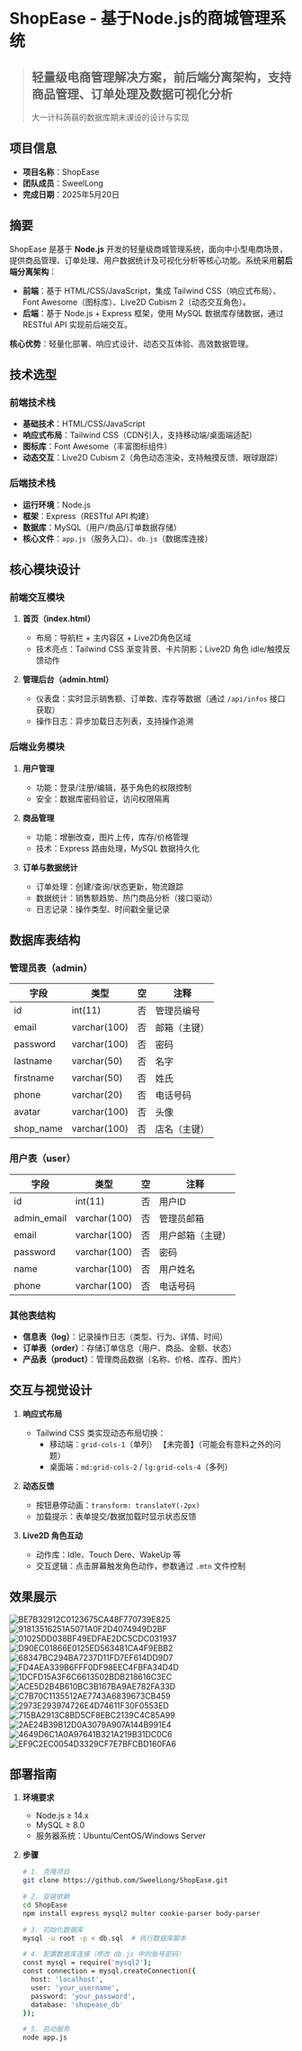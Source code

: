 # ShopEase - 基于Node.js的商城管理系统
> 轻量级电商管理解决方案，前后端分离架构，支持商品管理、订单处理及数据可视化分析
> ---
> 大一计科蒟蒻的数据库期末课设的设计与实现

## 项目信息
- **项目名称**：ShopEase
- **团队成员**：SweelLong
- **完成日期**：2025年5月20日  


## 摘要
ShopEase 是基于 **Node.js** 开发的轻量级商城管理系统，面向中小型电商场景，提供商品管理、订单处理、用户数据统计及可视化分析等核心功能。系统采用**前后端分离架构**：  
- **前端**：基于 HTML/CSS/JavaScript，集成 Tailwind CSS（响应式布局）、Font Awesome（图标库）、Live2D Cubism 2（动态交互角色）。  
- **后端**：基于 Node.js + Express 框架，使用 MySQL 数据库存储数据，通过 RESTful API 实现前后端交互。  

**核心优势**：轻量化部署、响应式设计、动态交互体验、高效数据管理。  


## 技术选型
### 前端技术栈
- **基础技术**：HTML/CSS/JavaScript  
- **响应式布局**：Tailwind CSS（CDN引入，支持移动端/桌面端适配）  
- **图标库**：Font Awesome（丰富图标组件）  
- **动态交互**：Live2D Cubism 2（角色动态渲染，支持触摸反馈、眼球跟踪）  

### 后端技术栈
- **运行环境**：Node.js  
- **框架**：Express（RESTful API 构建）  
- **数据库**：MySQL（用户/商品/订单数据存储）  
- **核心文件**：`app.js`（服务入口）、`db.js`（数据库连接）  


## 核心模块设计
### 前端交互模块
1. **首页（index.html）**  
   - 布局：导航栏 + 主内容区 + Live2D角色区域  
   - 技术亮点：Tailwind CSS 渐变背景、卡片阴影；Live2D 角色 idle/触摸反馈动作  

2. **管理后台（admin.html）**  
   - 仪表盘：实时显示销售额、订单数、库存等数据（通过 `/api/infos` 接口获取）  
   - 操作日志：异步加载日志列表，支持操作追溯  


### 后端业务模块
1. **用户管理**  
   - 功能：登录/注册/编辑，基于角色的权限控制  
   - 安全：数据库密码验证，访问权限隔离  

2. **商品管理**  
   - 功能：增删改查，图片上传，库存/价格管理  
   - 技术：Express 路由处理，MySQL 数据持久化  

3. **订单与数据统计**  
   - 订单处理：创建/查询/状态更新，物流跟踪  
   - 数据统计：销售额趋势、热门商品分析（接口驱动）  
   - 日志记录：操作类型、时间戳全量记录  


## 数据库表结构
### 管理员表（admin）
| 字段         | 类型          | 空   | 注释               |
|--------------|---------------|------|--------------------|
| id           | int(11)       | 否   | 管理员编号         |
| email        | varchar(100)  | 否   | 邮箱（主键）       |
| password     | varchar(100)  | 否   | 密码               |
| lastname     | varchar(50)   | 否   | 名字               |
| firstname    | varchar(50)   | 否   | 姓氏               |
| phone        | varchar(20)   | 否   | 电话号码           |
| avatar       | varchar(100)  | 否   | 头像               |
| shop_name    | varchar(100)  | 否   | 店名（主键）       |

### 用户表（user）
| 字段         | 类型          | 空   | 注释               |
|--------------|---------------|------|--------------------|
| id           | int(11)       | 否   | 用户ID             |
| admin_email  | varchar(100)  | 否   | 管理员邮箱         |
| email        | varchar(100)  | 否   | 用户邮箱（主键）   |
| password     | varchar(100)  | 否   | 密码               |
| name         | varchar(100)  | 否   | 用户姓名           |
| phone        | varchar(100)  | 否   | 电话号码           |

### 其他表结构
- **信息表（log）**：记录操作日志（类型、行为、详情、时间）  
- **订单表（order）**：存储订单信息（用户、商品、金额、状态）  
- **产品表（product）**：管理商品数据（名称、价格、库存、图片）  


## 交互与视觉设计
1. **响应式布局**  
   - Tailwind CSS 类实现动态布局切换：  
     - 移动端：`grid-cols-1`（单列）  【未完善】（可能会有意料之外的问题）
     - 桌面端：`md:grid-cols-2` / `lg:grid-cols-4`（多列）  

2. **动态反馈**  
   - 按钮悬停动画：`transform: translateY(-2px)`  
   - 加载提示：表单提交/数据加载时显示状态反馈  

3. **Live2D 角色互动**  
   - 动作库：Idle、Touch Dere、WakeUp 等  
   - 交互逻辑：点击屏幕触发角色动作，参数通过 `.mtn` 文件控制  

## 效果展示 
![BE7B32912C0123675CA48F770739E825](https://github.com/user-attachments/assets/92ec7a35-f9be-4a5b-92d1-8e4afe39a5ac)
![91813516251A5071A0F2D4074949D2BF](https://github.com/user-attachments/assets/f990601c-a896-42eb-8c6d-83da94c99c4c)
![01025DD038BF49EDFAE2DC5CDC031937](https://github.com/user-attachments/assets/6ea3a166-2a55-4151-a859-81f5892c50e9)
![D90EC01866E0125ED563481CA4F9EBB2](https://github.com/user-attachments/assets/cd270009-72fe-4d4e-888a-5589aa8ce958)
![68347BC294BA7237D11FD7EF614DD9D7](https://github.com/user-attachments/assets/5a1c5696-f506-4346-84b3-db69120971a4)
![FD4AEA339B6FFF0DF98EEC4FBFA34D4D](https://github.com/user-attachments/assets/2bc317da-9934-4c3e-8942-7d421715b699)
![1DCFD15A3F6C6613502BDB218616C3EC](https://github.com/user-attachments/assets/946b526f-1bc0-4ac1-9b7b-9b42ef444082)
![ACE5D2B4B610BC3B167BA9AE782FA33D](https://github.com/user-attachments/assets/8590efe6-aa8e-4ffb-815b-a1a89dd6ed7a)
![C7B70C1135512AE7743A6839673CB459](https://github.com/user-attachments/assets/b423a16c-1aa9-4b6b-8fd5-e652f27a4d0d)
![2973E293974726E4D74611F30F0553ED](https://github.com/user-attachments/assets/14b478d6-b506-4bc2-bb2e-bcfc45c23ea6)
![715BA2913C8BD5CF8EBC2139C4C85A99](https://github.com/user-attachments/assets/1dc31b97-937e-4768-a54d-3990e1244b9a)
![2AE24B39B12D0A3079A907A144B991E4](https://github.com/user-attachments/assets/99fc56e8-f8e8-4426-9497-26aca880bb1c)
![4649D6C1A0A97641B321A219B31DC0C6](https://github.com/user-attachments/assets/ab665523-f1b6-48c4-8ddb-4932c2660c3a)
![EF9C2EC0054D3329CF7E7BFCBD160FA6](https://github.com/user-attachments/assets/b021bb60-dba0-4a44-b7a1-988d2774ee21)


## 部署指南
1. **环境要求**  
   - Node.js ≥ 14.x  
   - MySQL ≥ 8.0  
   - 服务器系统：Ubuntu/CentOS/Windows Server  

2. **步骤**  
   ```bash
   # 1. 克隆项目
   git clone https://github.com/SweelLong/ShopEase.git

   # 2. 安装依赖
   cd ShopEase
   npm install express mysql2 multer cookie-parser body-parser

   # 3. 初始化数据库
   mysql -u root -p < db.sql  # 执行数据库脚本

   # 4. 配置数据库连接（修改 db.js 中的账号密码）
   const mysql = require('mysql2');
   const connection = mysql.createConnection({
     host: 'localhost',
     user: 'your_username',
     password: 'your_password',
     database: 'shopease_db'
   });

   # 5. 启动服务
   node app.js
